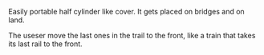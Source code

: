 Easily portable half cylinder like cover. It gets placed on bridges and on land. 

The useser move the last ones in the trail to the front, like a train that takes its last rail to the front. 